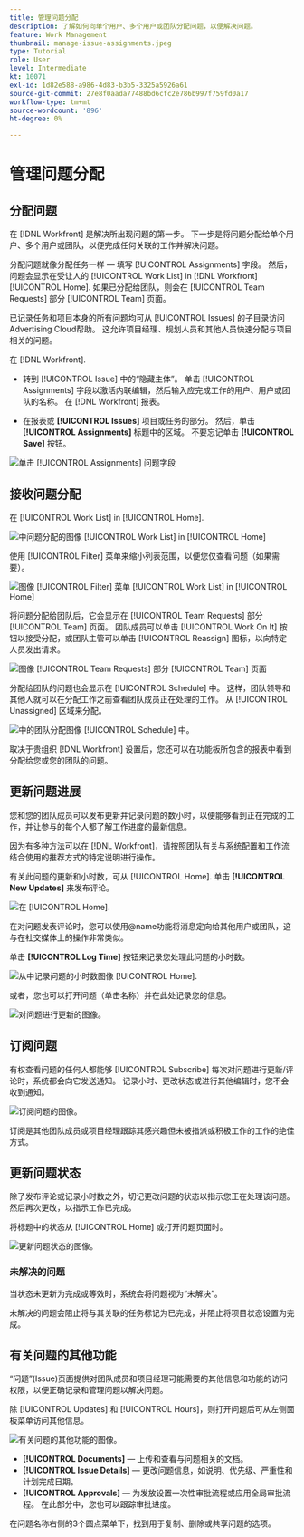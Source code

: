 ```yaml
---
title: 管理问题分配
description: 了解如何向单个用户、多个用户或团队分配问题，以便解决问题。
feature: Work Management
thumbnail: manage-issue-assignments.jpeg
type: Tutorial
role: User
level: Intermediate
kt: 10071
exl-id: 1d82e588-a986-4d83-b3b5-3325a5926a61
source-git-commit: 27e8f0aada77488bd6cfc2e786b997f759fd0a17
workflow-type: tm+mt
source-wordcount: '896'
ht-degree: 0%

---
```


# 管理问题分配

## 分配问题

在 [!DNL Workfront] 是解决所出现问题的第一步。 下一步是将问题分配给单个用户、多个用户或团队，以便完成任何关联的工作并解决问题。

分配问题就像分配任务一样 — 填写 [!UICONTROL Assignments] 字段。 然后，问题会显示在受让人的 [!UICONTROL Work List] in [!DNL Workfront] [!UICONTROL Home]. 如果已分配给团队，则会在 [!UICONTROL Team Requests] 部分 [!UICONTROL Team] 页面。

已记录任务和项目本身的所有问题均可从 [!UICONTROL Issues] 的子目录访问Advertising Cloud帮助。 这允许项目经理、规划人员和其他人员快速分配与项目相关的问题。

在 [!DNL Workfront].

* 转到 [!UICONTROL Issue] 中的“隐藏主体”。 单击 [!UICONTROL Assignments] 字段以激活内联编辑，然后输入应完成工作的用户、用户或团队的名称。
在 [!DNL Workfront] 报表。

* 在报表或 **[!UICONTROL Issues]** 项目或任务的部分。 然后，单击 **[!UICONTROL Assignments]** 标题中的区域。 不要忘记单击 **[!UICONTROL Save]** 按钮。

![单击 [!UICONTROL Assignments] 问题字段](assets/04-issue-assign-issue-list-assignments-field.png)

<!--
Learn more graphic and documentation article links
Assign issues
Edit user assignments for multiple issues
-->

## 接收问题分配

在 [!UICONTROL Work List] in [!UICONTROL Home].

![中问题分配的图像 [!UICONTROL Work List] in [!UICONTROL Home]](assets/05-workfront-home-work-list.png)

使用 [!UICONTROL Filter] 菜单来缩小列表范围，以便您仅查看问题（如果需要）。

![图像 [!UICONTROL Filter] 菜单 [!UICONTROL Work List] in [!UICONTROL Home]](assets/06-workfront-home-issue-filter.png)

将问题分配给团队后，它会显示在 [!UICONTROL Team Requests] 部分 [!UICONTROL Team] 页面。 团队成员可以单击 [!UICONTROL Work On It] 按钮以接受分配，或团队主管可以单击 [!UICONTROL Reassign] 图标，以向特定人员发出请求。

![图像 [!UICONTROL Team Requests] 部分 [!UICONTROL Team] 页面](assets/07-team-page-work-on-it.png)

分配给团队的问题也会显示在 [!UICONTROL Schedule] 中。 这样，团队领导和其他人就可以在分配工作之前查看团队成员正在处理的工作。 从 [!UICONTROL Unassigned] 区域来分配。

![中的团队分配图像 [!UICONTROL Schedule] 中。](assets/08-issue-assignment-team-schedule.png)

取决于贵组织 [!DNL Workfront] 设置后，您还可以在功能板所包含的报表中看到分配给您或您的团队的问题。

<!-- Learn more graphic and documentation article links

* Display items in the [!UICONTROL Work List] in the [!UICONTROL Home] area
* Manage work and team requests in the [!UICONTROL Home] area

-->

## 更新问题进展

您和您的团队成员可以发布更新并记录问题的数小时，以便能够看到正在完成的工作，并让参与的每个人都了解工作进度的最新信息。

因为有多种方法可以在 [!DNL Workfront]，请按照团队有关与系统配置和工作流结合使用的推荐方式的特定说明进行操作。

有关此问题的更新和小时数，可从 [!UICONTROL Home]. 单击 **[!UICONTROL New Updates]** 来发布评论。

![在 [!UICONTROL Home].](assets/09-workfront-home-update.png)

在对问题发表评论时，您可以使用@name功能将消息定向给其他用户或团队，这与在社交媒体上的操作非常类似。

单击 **[!UICONTROL Log Time]** 按钮来记录您处理此问题的小时数。

![从中记录问题的小时数图像 [!UICONTROL Home].](assets/10-workfront-home-log-hours.png)

或者，您也可以打开问题（单击名称）并在此处记录您的信息。

![对问题进行更新的图像。](assets/11-update-on-landing-page.png)

## 订阅问题

有权查看问题的任何人都能够 [!UICONTROL Subscribe] 每次对问题进行更新/评论时，系统都会向它发送通知。 记录小时、更改状态或进行其他编辑时，您不会收到通知。

![订阅问题的图像。](assets/12-subscribe-to-an-issue.png)

订阅是其他团队成员或项目经理跟踪其感兴趣但未被指派或积极工作的工作的绝佳方式。

<!-- Learn more graphic and link to documentation article

* Update or edit a work item in the Home area

-->

## 更新问题状态

除了发布评论或记录小时数之外，切记更改问题的状态以指示您正在处理该问题。 然后再次更改，以指示工作已完成。

将标题中的状态从 [!UICONTROL Home] 或打开问题页面时。

![更新问题状态的图像。](assets/13-update-issue-status.png)

### 未解决的问题

当状态未更新为完成或等效时，系统会将问题视为“未解决”。

未解决的问题会阻止将与其关联的任务标记为已完成，并阻止将项目状态设置为完成。

<!-- Learn more graphic and documentation article link

* Mark a work item as done in the Home area

-->

## 有关问题的其他功能

“问题”(Issue)页面提供对团队成员和项目经理可能需要的其他信息和功能的访问权限，以便正确记录和管理问题以解决问题。

除 [!UICONTROL Updates] 和 [!UICONTROL Hours]，则打开问题后可从左侧面板菜单访问其他信息。

![有关问题的其他功能的图像。](assets/14-issue-page-left-panel-menu.png)

* **[!UICONTROL Documents]** — 上传和查看与问题相关的文档。
* **[!UICONTROL Issue Details]** — 更改问题信息，如说明、优先级、严重性和计划完成日期。
* **[!UICONTROL Approvals]** — 为发放设置一次性审批流程或应用全局审批流程。 在此部分中，您也可以跟踪审批进度。

在问题名称右侧的3个圆点菜单下，找到用于复制、删除或共享问题的选项。

<!-- Learn more graphic and documentation article links

* Edit issues
* Copy issues
* Share an issue
* Move issues
* Grant access to an issue

-->
